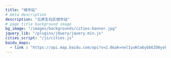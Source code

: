 ```yaml
---
title: "城市站"
# meta description
description: "云原生社区城市站"
# page title background image
bg_image: "/images/backgrounds/cities-banner.jpg"
jquery_lib: "/plugins/jQuery/jquery.min.js"
cities_script: "/js/cities.js"
baidu_maps:
  - link : "https://api.map.baidu.com/api?v=2.0&ak=nelIyuKCwbybbEZO6yokthCOhED1Gj5h"
---
```

